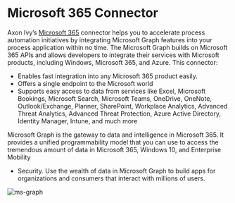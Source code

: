 # Microsoft 365 Connector
Axon Ivy’s [Microsoft 365](https://docs.microsoft.com/en-us/graph/overview)
connector helps you to accelerate process automation initiatives by integrating
Microsoft Graph features into your process application within no time. The
Microsoft Graph builds on Microsoft 365 APIs and allows developers to integrate
their services with Microsoft products, including Windows, Microsoft 365, and
Azure. This connector:

- Enables fast integration into any Microsoft 365 product easily.
- Offers a single endpoint to the Microsoft world
- Supports easy access to data from services like Excel, Microsoft Bookings,
  Microsoft Search, Microsoft Teams, OneDrive, OneNote, Outlook/Exchange,
  Planner, SharePoint, Workplace Analytics, Advanced Threat Analytics, Advanced
  Threat Protection, Azure Active Directory, Identity Manager, Intune, and much
  more

Microsoft Graph is the gateway to data and intelligence in Microsoft 365. It
provides a unified programmability model that you can use to access the
tremendous amount of data in Microsoft 365, Windows 10, and Enterprise Mobility
+ Security. Use the wealth of data in Microsoft Graph to build apps for
organizations and consumers that interact with millions of users.

![ms-graph](https://docs.microsoft.com/en-us/graph/images/edugraph.png)


